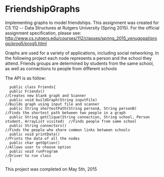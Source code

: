 # FriendshipGraphs

Implementing graphs to model friendships. This assignment was created for CS 112 -- Data Structures at Rutgers University (Spring 2015). For the official assignment specification, please see: http://www.cs.rutgers.edu/courses/112/classes/spring_2015_venugopal/progs/prog5/prog5.html



Graphs are used for a variety of applications, including social networking. In the following project each node represents a person and the school they attend. Friends groups are determined by students from the same school, as well as connections to people from different schools

The API is as follow:

      public class Friends{
      public Friends()                                                                              //Creates new blank graph and Scanner
      public void buildGraph(String inputFile)                                                      //Builds graph using input file and scanner
      public String shortestPath(String personA, String personB)                                    //Finds the shortest path between two people in a graph
      public String getClique(String connection, String school, Person student, ArrayList visited)  //Finds people from same school
      public String connectors()                                                                    //Finds the people who share common links between schools
      public void printData()                                                                       //Prints the data of all the nodes
      public char getOption()                                                                       //Allows user to choose option
      public void runProgram                                                                        //Driver to run class
      }


This project was completed on May 5th, 2015

